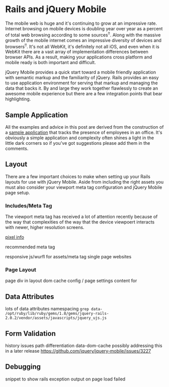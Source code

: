 # Rails and jQuery Mobile

The mobile web is huge and it's continuing to grow at an impressive rate. Internet browsing on mobile devices is doubling year over year as a percent of total web browsing according to some sources<sup>!!</sup>. Along with the massive growth of the mobile internet comes an impressive diversity of devices and browsers<sup>!!</sup>. It's not all WebKit, it's definitely not all iOS, and even when it is WebKit there are a vast array of implementation differences between browser APIs. As a result, making your applications cross platform and mobile ready is both important and difficult.

jQuery Mobile provides a quick start toward a mobile friendly application with semantic markup and the familiarity of jQuery. Rails provides an easy to use application environment for serving that markup and managing the data that backs it. By and large they work together flawlessly to create an awesome mobile experience but there are a few integration points that bear highlighting.

## Sample Application

All the examples and advice in this post are derived from the construction of a [sample application](https://github.com/johnbender/rails-jqm) that tracks the presence of employees in an office. It's obviously a simple application and complexity often shines a light in the little dark corners so if you've got suggestions please add them in the comments.

## Layout

There are a few important choices to make when setting up your Rails layouts for use with jQuery Mobile. Aside from including the right assets you must also consider your viewport meta tag configuration and jQuery Mobile page setup.

### Includes/Meta Tag

The viewport meta tag has received a lot of attention recently because of the way that complexities of the way that the device viewpoert interacts with newer, higher resolution screens.

[pixel info](http://www.quirksmode.org/blog/archives/2010/04/a_pixel_is_not.html)

recommended meta tag

responsive js/wurfl for assets/meta tag single page websites

### Page Layout

page div in layout
dom cache config / page settings
content for

## Data Attributes

lots of data attributes
namespacing
`grep data- /opt/ruby/lib/ruby/gems/1.8/gems/jquery-rails-2.0.2/vendor/assets/javascripts/jquery_ujs.js`

## Form Validation

history issues
path differentiation
data-dom-cache
possibly addressing this in a later release https://github.com/jquery/jquery-mobile/issues/3227

## Debugging

snippet to show rails exception output on page load failed
